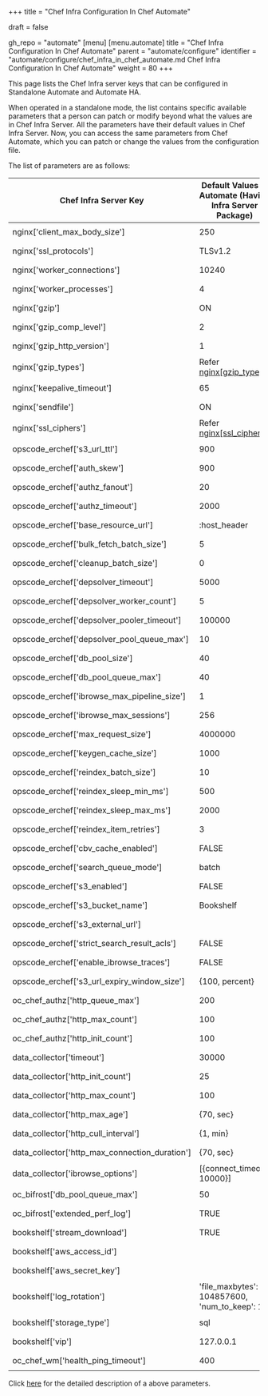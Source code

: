+++
title = "Chef Infra Configuration In Chef Automate"

draft = false

gh_repo = "automate"
[menu]
  [menu.automate]
    title = "Chef Infra Configuration In Chef Automate"
    parent = "automate/configure"
    identifier = "automate/configure/chef_infra_in_chef_automate.md Chef Infra Configuration In Chef Automate"
    weight = 80
+++

This page lists the Chef Infra server keys that can be configured in Standalone Automate and Automate HA.

When operated in a standalone mode, the list contains specific available parameters that a person can patch or modify beyond what the values are in Chef Infra Server. All the parameters have their default values in Chef Infra Server. Now, you can access the same parameters from Chef Automate, which you can patch or change the values from the configuration file.

The list of parameters are as follows:

| Chef Infra Server Key                           | Default Values In Automate (Having Infra Server Package) | Default Values In Automate HA | Automate Configuration                                     |
| ----------------------------------------------- | ----------------------------------------- | ----------------------------------- | ---------------------------------------------------------- |
| nginx['client_max_body_size']                   | 250                                       | 250                                 | ```[cs_nginx.v1.sys.ngx.http]```<br>```client_max_body_size="250"``` |
| nginx['ssl_protocols']                          | TLSv1.2                                   | TLSv1.2                             | ```[cs_nginx.v1.sys.ngx.http]```<br>```ssl_protocols="TLSv1.2"```      |
| nginx['worker_connections']                     | 10240                                     | 10240                               | ```[cs_nginx.v1.sys.ngx.events]```<br>```worker_connections=10240``` |
| nginx['worker_processes']                       | 4                                         | 2                                   | ```[cs_nginx.v1.sys.ngx.main]```<br>```worker_processes=4```     |
| nginx['gzip']                                   | ON                                        |ON                                   |```[cs_nginz.v1.sys.ngx.http]```<br>```gzip= "on"```              |
| nginx['gzip_comp_level']                         |2                                          |2                                    |```[cs_nginz.v1.sys.ngx.http]```<br>```gzip_comp_level=2```       |
| nginx['gzip_http_version']                       |1                                          |1                                    |```[cs_nginz.v1.sys.ngx.http]```<br>```gzip_http_version=1```     |
| nginx['gzip_types']                              | Refer  [nginx[gzip_type]](https://docs.chef.io/server/config_rb_server_optional_settings/#nginx-14) | Refer  [nginx[gzip_type]](https://docs.chef.io/server/config_rb_server_optional_settings/#nginx-14)  |```[cs_nginz.v1.sys.ngx.http]```<br>```gzip_types ="['text/plain']"```            |
| nginx['keepalive_timeout']                      |65                                         |65                                   |```[cs_nginz.v1.sys.ngx.http]```<br>```keepalive_timeout=65```      |
| nginx['sendfile']                               |ON                                         |ON                                   |```[cs_nginz.v1.sys.ngx.http]```<br>```sendfile ="on"```            |
| nginx['ssl_ciphers']                            | Refer [nginx[ssl_ciphers]](https://docs.chef.io/server/config_rb_server/#nginx-ssl-protocols-14)                                          |  Refer [nginx[ssl_ciphers]](https://docs.chef.io/server/config_rb_server/#nginx-ssl-protocols-14)                              |```[cs_nginz.v1.sys.ngx.http]```<br>```ssl_ciphers=""```            |
| opscode_erchef['s3_url_ttl']                    | 900                                       | 28800                               | ```[erchef.v1.sys.api]```<br>```s3_url_ttl=900```                  |
| opscode_erchef['auth_skew']                     | 900                                       | 900                                 | ```[erchef.v1.sys.api]```<br>```auth_skew=900```                   |
| opscode_erchef['authz_fanout']                  | 20                                        | 20                                  | ```[erchef.v1.sys.authz]```<br>```fanout=20```               |
| opscode_erchef['authz_timeout']                 | 2000                                      | 2000                                | ```[erchef.v1.sys.authz]```<br>```timeout=2000```              |
| opscode_erchef['base_resource_url']             | :host_header                              | :host_header                        | ```[erchef.v1.sys.api]```<br>```base_resource_url="host_header"```   |
| opscode_erchef['bulk_fetch_batch_size']         | 5                                         | 5                                   | ```[erchef.v1.sys.api]```<br>```bulk_fetch_batch_size=5```       |
| opscode_erchef['cleanup_batch_size']            | 0                                         | 0                                   | ```[erchef.v1.sys.authz]```<br>```cleanup_batch_size=0```        |
| opscode_erchef['depsolver_timeout']             | 5000                                      | 5000                                | ```[erchef.v1.sys.depsolver]```<br>```timeout=5000```               |
| opscode_erchef['depsolver_worker_count']        | 5                                         | 5                                   | ```[erchef.v1.sys.depsolver]```<br>```pool_init_size=5```        |
| opscode_erchef['depsolver_pooler_timeout']      | 100000                                    | 0                                   | ```[erchef.v1.sys.depsolver]```<br>```pool_queue_timeout=100000```    |
| opscode_erchef['depsolver_pool_queue_max']      | 10                                        | 50                                  | ```[erchef.v1.sys.depsolver]```<br>```pool_queue_max=10```        |
| opscode_erchef['db_pool_size']                  | 40                                        | 20                                  | ```[erchef.v1.sys.sql]```<br>```pool_max_size=40```               |
| opscode_erchef['db_pool_queue_max']             | 40                                        | 20                                  | ```[erchef.v1.sys.sql]```<br>```pool_queue_max=40```              |
| opscode_erchef['ibrowse_max_pipeline_size']     | 1                                         | 1                                   | ```[erchef.v1.sys.ibrowse]```<br>```ibrowse_max_pipeline_size=1```       |
| opscode_erchef['ibrowse_max_sessions']          | 256                                       | 256                                 | ```[erchef.v1.sys.ibrowse]```<br>```ibrowse_max_sessions=256```            |
| opscode_erchef['max_request_size']              | 4000000                                   | 4000000                             | ```[erchef.v1.sys.api]```<br>```max_request_size=4000000```          |
| opscode_erchef['keygen_cache_size']             | 1000                                      | 10                                  | ```[erchef.v1.sys.keygen]```<br>```cache_size=1000```               |
| opscode_erchef['reindex_batch_size']            | 10                                        | 10                                  | ```[erchef.v1.sys.index]```<br>```reindex_batch_size=10```        |
| opscode_erchef['reindex_sleep_min_ms']          | 500                                       | 500                                 | ```[erchef.v1.sys.index]```<br>```reindex_sleep_min_ms=500```      |
| opscode_erchef['reindex_sleep_max_ms']          | 2000                                      | 2000                                | ```[erchef.v1.sys.index]```<br>```reindex_sleep_max_ms=2000```      |
| opscode_erchef['reindex_item_retries']          | 3                                         | 3                                   | ```[erchef.v1.sys.index]```<br>```reindex_item_retries=3```      |
| opscode_erchef['cbv_cache_enabled']             | FALSE                                     | FALSE                               | ```[erchef.v1.sys.api]```<br>```cbv_cache_enabled=false```           |
| opscode_erchef['search_queue_mode']             | batch                                     | batch                               | ```[erchef.v1.sys.index]```<br>```search_queue_mode="batch"```         |
| opscode_erchef['s3_enabled']             | FALSE                                     | FALSE                                      | ```[erchef.v1.sys.api]```<br>```s3_enabled="true"```         |
| opscode_erchef['s3_bucket_name']             | Bookshelf                                     | Bookshelf                          | ```[erchef.v1.sys.api]```<br>```s3_bucket_name="name"```         |
| opscode_erchef['s3_external_url']             |                                      |                                            | ```[erchef.v1.sys.api]```<br>```s3_external_url="url"```         |
| opscode_erchef['strict_search_result_acls']     |FALSE                               | FALSE                                      |``` [erchef.V1.sys.api]```<br>```strict_search_result_acls= false```|
|opscode_erchef['enable_ibrowse_traces']          |FALSE                                      |FALSE                                |```[erchef.v1.sys.ibrowse]```<br> ```enable_ibrowse_traces = false``` |
|opscode_erchef['s3_url_expiry_window_size']      | {100, percent}                            |                                     |```[erchef.v1.sys.api]``` <br> ```s3_url_expiry_window_size_percent=100```|
| oc_chef_authz['http_queue_max']                 | 200                                       | 200                                 | ```[erchef.v1.sys.authz]```<br>```pool_queue_max=200```            |
| oc_chef_authz['http_max_count']                 | 100                                       | 100                                 | ```[erchef.v1.sys.authz]```<br>```pool_max_size=100```             |
| oc_chef_authz['http_init_count']                | 100                                       | 100                                 | ```[erchef.v1.sys.authz]```<br>```pool_init_size=100```            |
| data_collector['timeout']                       | 30000                                     | 30000                               | ```[erchef.v1.sys.data_collector]```<br>```timeout=30000```          |
| data_collector['http_init_count']               | 25                                        | 25                                  | ```[erchef.v1.sys.data_collector]```<br>```pool_init_size=25```   |
| data_collector['http_max_count']                | 100                                       | 100                                 | ```[erchef.v1.sys.data_collector]```<br>```pool_max_size=100```    |
| data_collector['http_max_age']                  | {70, sec}                                 | {70, sec}                           | ```[erchef.v1.sys.data_collector]```<br>```pool_max_age=70``` |
| data_collector['http_cull_interval']            | {1, min}                                  | {1, min}                            | ```[erchef.v1.sys.data_collector]```<br>```pool_cull_interval=1``` |
| data_collector['http_max_connection_duration']  | {70, sec}                                 | {70, sec}                           | ```[erchef.v1.sys.data_collector]```<br>```max_connection_duration=70``` |
| data_collector['ibrowse_options']               | [{connect_timeout, 10000}]                | [{connect_timeout, 10000}]          | ```[erchef.v1.sys.data_collector]```<br>```ibrowse_timeout=10000``` |
| oc_bifrost['db_pool_queue_max']                 | 50                                        | 50                                  | ```[bifrost.v1.sys.sql]```<br>```pool_queue_max=50```                 |
| oc_bifrost['extended_perf_log']                 | TRUE                                      | TRUE                                | ```[bifrost.v1.sys.log]```<br>```extended_perf_log=true```            |
| bookshelf['stream_download']                    | TRUE                                      | TRUE                                | ```[bookshelf.v1.sys.bookshelf]```<br>```stream_download=true```      |
| bookshelf['aws_access_id']                    |                                       |                                 | ```[bookshelf.v1.sys.bookshelf]```<br>```aws_access_id=""```      |
| bookshelf['aws_secret_key']                    |                                       |                                 | ```[bookshelf.v1.sys.bookshelf]```<br>```aws_secret_key=""```      |
| bookshelf['log_rotation']                        | 'file_maxbytes':  104857600,<br> 'num_to_keep': 10 |  'file_maxbytes':  104857600,<br> 'num_to_keep': 10 | ```[bookshelf.v1.sys.log]```<br> ```rotation_max_bytes =104857600```<br>```rotation_max_files =10```     |
| bookshelf['storage_type']                       | sql                                       | sql                                 | ```[bookshelf.v1.sys.bookshelf]```<br> ```storage_type = "sql"```|
|bookshelf['vip']                                 |127.0.0.1                                  |127.0.0.1                            |```[bookshelf.v1.sys.bookshelf]```<br> ```virtual_ip = "127.0.0.1"```|
| oc_chef_wm['health_ping_timeout']               | 400                                       | 400                                 | ```[erchef.v1.sys.health]```<br>```health_ping_timeout=400```         |

Click [here](https://docs.chef.io/server/config_rb_server_optional_settings/) for the detailed description of a above parameters.
